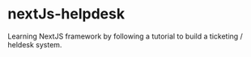 # nextJs-helpdesk
Learning NextJS framework by following a tutorial to build a ticketing / heldesk system.
